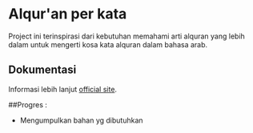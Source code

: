 # Alqur'an per kata

Project ini terinspirasi dari kebutuhan memahami arti alquran yang lebih dalam untuk mengerti kosa kata alquran dalam bahasa arab.

## Dokumentasi
Informasi lebih lanjut [official site](http://alquran.devinc.website).

##Progres :
- Mengumpulkan bahan yg dibutuhkan
